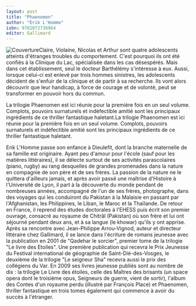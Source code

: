 ```yaml
---
layout: post
title: "Phaenomen"
author: "Erik L'Homme"
isbn: 9782072736964
editor: Gallimard
---
```


![Couverture](/img/9782072736964.jpg)Claire, Violaine, Nicolas et Arthur sont quatre adolescents atteints d'étranges troubles du comportement. C'est pourquoi ils ont été confiés à la Clinique du Lac, spécialisée dans les cas désespérés. Mais dans cet établissement, seul le docteur Barthélémy s'intéresse à eux. Aussi, lorsque celui-ci est enlevé par trois hommes sinistres, les adolescents décident de s'enfuir de la clinique et de partir à sa recherche. Ils vont alors découvrir que leur handicap, à force de courage et de volonté, peut se transformer en pouvoir hors du commun.

La trilogie Phaenomen est ici réunie pour la première fois en un seul volume. Complots, pouvoirs surnaturels et indéfectible amitié sont les principaux ingrédients de ce thriller fantastique haletant.La trilogie Phaenomen est ici réunie pour la première fois en un seul volume. Complots, pouvoirs surnaturels et indéfectible amitié sont les principaux ingrédients de ce thriller fantastique haletant.

Erik L'Homme passe son enfance à Dieulefit, dont la branche maternelle de sa famille est originaire. Ayant peu d'amour pour l'école (sauf pour les matières littéraires), il se délecte surtout de ses activités parascolaires (piano, rugby) au rang desquelles de grandes promenades dans la nature en compagnie de son père et de ses frères. La passion de la nature ne le quittera d'ailleurs jamais, et après avoir passé une maîtrise d'Histoire à l'Université de Lyon, il part à la découverte du monde pendant de nombreuses années, accompagné de l'un de ses frères, photographe, dans des voyages qui les conduiront du Pakistan à la Malaisie en passant par l'Afghanistan, les Philippines, le Liban, le Maroc et la Thaïlande. De retour en France, il reprend des études doctorales à l'EHESS puis écrit son premier ouvrage, consacré au royaume de Chitrâl (Pakistan) où son frère et lui ont séjourné pendant deux ans, et à sa langue (le khowar) qu'ils y ont apprise. Après sa rencontre avec Jean-Philippe Arrou-Vignod, auteur et directeur littéraire chez Gallimard, il se lance dans l'écriture de romans jeunesse avec la publication en 2001 de "Qadehar le sorcier", premier tome de la trilogie "Le livre des Etoiles". Une première publication qui recevra le Prix Jeunesse du Festival international de géographie de Saint-Dié-des-Vosges, le deuxième de la trilogie "Le seigneur Sha" recevra aussi le prix des collégiens du Var. En 2009 ses livres jeunesse publiés sont au nombre de dix : la trilogie Le Livre des étoiles, celle des Maîtres des brisants (un space opera dont le troisième opus, Seigneurs de guerre, vient de sortir), l'album des Contes d'un royaume perdu (illustré par François Place) et Phaenomen, thriller fantastique en trois tomes également qui commence à avoir du succès à l'étranger.